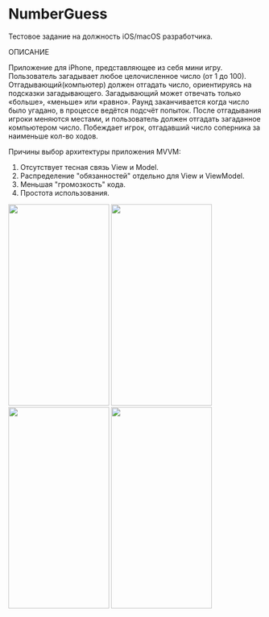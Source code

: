 # NumberGuess

Тестовое задание на должность iOS/macOS разработчика.

ОПИСАНИЕ

Приложение для iPhone, представляющее из себя мини игру.
Пользователь загадывает любое целочисленное число (от 1 до 100). Отгадывающий(компьютер) должен отгадать число, ориентируясь на подсказки загадывающего.
Загадывающий может отвечать только «больше», «меньше» или «равно».
Раунд заканчивается когда число было угадано, в процессе ведётся подсчёт попыток.
После отгадывания игроки меняются местами, и пользователь должен отгадать загаданное компьютером число.
Побеждает игрок, отгадавший число соперника за наименьше кол-во ходов.

Причины выбор архитектуры приложения MVVM:
1. Отсутствует тесная связь View и Model.
2. Распределение "обязанностей" отдельно для View и ViewModel.
3. Меньшая "громозкость" кода.
4. Простота использования.

<img src="https://user-images.githubusercontent.com/95295654/213435679-84ef6888-52fb-463a-ac7d-42b7b7963cc9.png" width=200px height=400px> <img src="https://user-images.githubusercontent.com/95295654/213435819-9e758af5-77ba-4209-a9a4-cd876016018c.png" width=200px height=400px> <img src="https://user-images.githubusercontent.com/95295654/213435853-446f938f-62cf-46fe-9135-09d3ccfff1f0.png" width=200px height=400px> <img src="https://user-images.githubusercontent.com/95295654/213435918-fa472ee2-dc69-4b64-8ec8-483ac2a9d420.png" width=200px height=400px>
